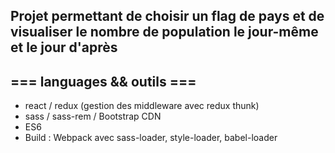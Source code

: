 ## Projet permettant de choisir un flag de pays et de visualiser le nombre de population le jour-même et le jour d'après

## === languages && outils  ===
-  react / redux (gestion des middleware avec redux thunk)
-  sass / sass-rem / Bootstrap CDN
-  ES6
-  Build : Webpack avec sass-loader, style-loader, babel-loader
